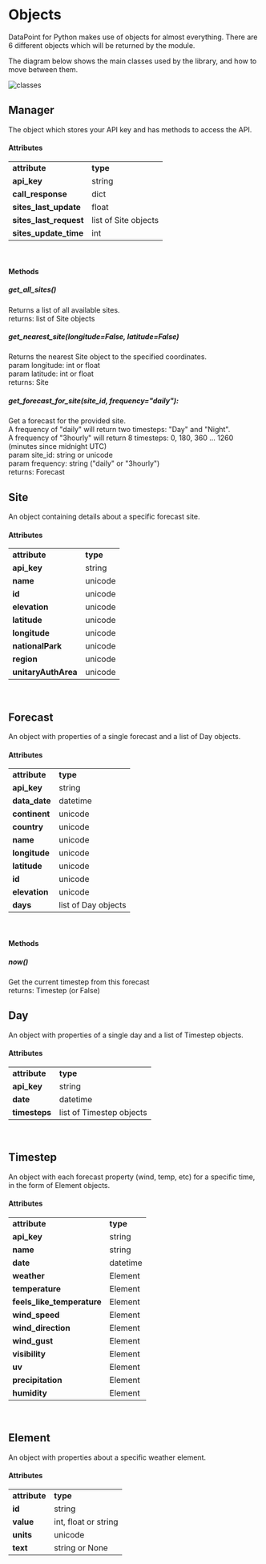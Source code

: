 # Objects

DataPoint for Python makes use of objects for almost everything.
There are 6 different objects which will be returned by the module.

The diagram below shows the main classes used by the library, and how to move between them.

![classes](https://cloud.githubusercontent.com/assets/9357195/4751636/83f178cc-5aa0-11e4-8eb0-a1b9531ed319.png)

## Manager
The object which stores your API key and has methods to access the API.

#### Attributes

<table>
<tr>
<td><b>attribute</b></td>
<td><b>type</b></td>
</tr>
<tr>
<td><b>api_key</b></td>
<td>string</td>
</tr>
<tr>
<td><b>call_response</b></td>
<td>dict</td>
</tr>
<tr>
<td><b>sites_last_update</b></td>
<td>float</td>
</tr>
<tr>
<td><b>sites_last_request</b></td>
<td>list of Site objects</td>
</tr>
<tr>
<td><b>sites_update_time</b></td>
<td>int</td>
</tr>
</table>
<br />

#### Methods

##### get_all_sites()
Returns a list of all available sites.<br/>
returns: list of Site objects

##### get_nearest_site(longitude=False, latitude=False)
Returns the nearest Site object to the specified coordinates.<br/>
param longitude: int or float<br/>
param latitude: int or float<br/>
returns: Site

##### get_forecast_for_site(site_id, frequency="daily"):
Get a forecast for the provided site.<br/>
A frequency of "daily" will return two timesteps:
"Day" and "Night".<br/>
A frequency of "3hourly" will return 8 timesteps:
0, 180, 360 ... 1260 (minutes since midnight UTC)<br/>
param site_id: string or unicode<br/>
param frequency: string ("daily" or "3hourly")<br/>
returns: Forecast

## Site
An object containing details about a specific forecast site.

#### Attributes

<table>
<tr>
<td><b>attribute</b></td>
<td><b>type</b></td>
</tr>
<tr>
<td><b>api_key</b></td>
<td>string</td>
</tr>
<tr>
<td><b>name</b></td>
<td>unicode</td>
</tr>
<tr>
<td><b>id</b></td>
<td>unicode</td>
</tr>
<tr>
<td><b>elevation</b></td>
<td>unicode</td>
</tr>
<tr>
<td><b>latitude</b></td>
<td>unicode</td>
</tr>
<tr>
<td><b>longitude</b></td>
<td>unicode</td>
</tr>
<tr>
<td><b>nationalPark</b></td>
<td>unicode</td>
</tr>
<tr>
<td><b>region</b></td>
<td>unicode</td>
</tr>
<tr>
<td><b>unitaryAuthArea</b></td>
<td>unicode</td>
</tr>
</table>
<br />

## Forecast
An object with properties of a single forecast and a list of Day objects.

#### Attributes

<table>
<tr>
<td><b>attribute</b></td>
<td><b>type</b></td>
</tr>
<tr>
<td><b>api_key</b></td>
<td>string</td>
</tr>
<tr>
<td><b>data_date</b></td>
<td>datetime</td>
</tr>
<tr>
<td><b>continent</b></td>
<td>unicode</td>
</tr>
<tr>
<td><b>country</b></td>
<td>unicode</td>
</tr>
<tr>
<td><b>name</b></td>
<td>unicode</td>
</tr>
<tr>
<td><b>longitude</b></td>
<td>unicode</td>
</tr>
<tr>
<td><b>latitude</b></td>
<td>unicode</td>
</tr>
<tr>
<td><b>id</b></td>
<td>unicode</td>
</tr>
<tr>
<td><b>elevation</b></td>
<td>unicode</td>
</tr>
<tr>
<td><b>days</b></td>
<td>list of Day objects</td>
</tr>
</table>
<br />

#### Methods

##### now()
Get the current timestep from this forecast<br>
returns: Timestep (or False)

## Day
An object with properties of a single day and a list of Timestep objects.

#### Attributes

<table>
<tr>
<td><b>attribute</b></td>
<td><b>type</b></td>
</tr>
<tr>
<td><b>api_key</b></td>
<td>string</td>
</tr>
<tr>
<td><b>date</b></td>
<td>datetime</td>
</tr>
<tr>
<td><b>timesteps</b></td>
<td>list of Timestep objects</td>
</tr>
</table>
<br />

## Timestep
An object with each forecast property (wind, temp, etc) for a specific time,
in the form of Element objects.

#### Attributes

<table>
<tr>
<td><b>attribute</b></td>
<td><b>type</b></td>
</tr>
<tr>
<td><b>api_key</b></td>
<td>string</td>
</tr>
<tr>
<td><b>name</b></td>
<td>string</td>
</tr>
<tr>
<td><b>date</b></td>
<td>datetime</td>
</tr>
<tr>
<td><b>weather</b></td>
<td>Element</td>
</tr>
<tr>
<td><b>temperature</b></td>
<td>Element</td>
</tr>
<tr>
<td><b>feels_like_temperature</b></td>
<td>Element</td>
</tr>
<tr>
<td><b>wind_speed</b></td>
<td>Element</td>
</tr>
<tr>
<td><b>wind_direction</b></td>
<td>Element</td>
</tr>
<tr>
<td><b>wind_gust</b></td>
<td>Element</td>
</tr>
<tr>
<td><b>visibility</b></td>
<td>Element</td>
</tr>
<tr>
<td><b>uv</b></td>
<td>Element</td>
</tr>
<tr>
<td><b>precipitation</b></td>
<td>Element</td>
</tr>
<tr>
<td><b>humidity</b></td>
<td>Element</td>
</tr>
</table>
<br />

## Element
An object with properties about a specific weather element.

#### Attributes

<table>
<tr>
<td><b>attribute</b></td>
<td><b>type</b></td>
</tr>
<tr>
<td><b>id</b></td>
<td>string</td>
</tr>
<tr>
<td><b>value</b></td>
<td>int, float or string</td>
</tr>
<tr>
<td><b>units</b></td>
<td>unicode</td>
</tr>
<tr>
<td><b>text</b></td>
<td>string or None</td>
</tr>
</table>
<br />
